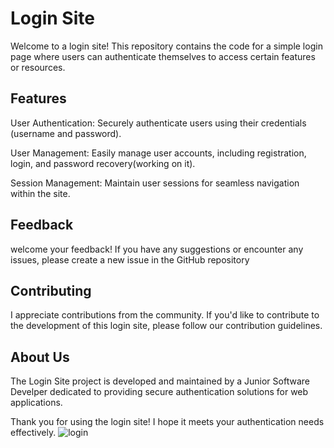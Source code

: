 
# Login Site
Welcome to a login site! This repository contains the code for a simple login page where users can authenticate themselves to access certain features or resources.

## Features
User Authentication: Securely authenticate users using their credentials (username and password).

User Management: Easily manage user accounts, including registration, login, and password recovery(working on it).

Session Management: Maintain user sessions for seamless navigation within the site.


## Feedback
welcome your feedback! If you have any suggestions or encounter any issues, please create a new issue in the GitHub repository

## Contributing
I appreciate contributions from the community. If you'd like to contribute to the development of this login site, please follow our contribution guidelines.


## About Us
The Login Site project is developed and maintained by a Junior Software Develper dedicated to providing secure authentication solutions for web applications.

Thank you for using the login site! I hope it meets your authentication needs effectively.
![login](https://github.com/GirlKat17/Login/assets/125869596/f927a0c5-d837-46de-a428-8004255cc5ff)
